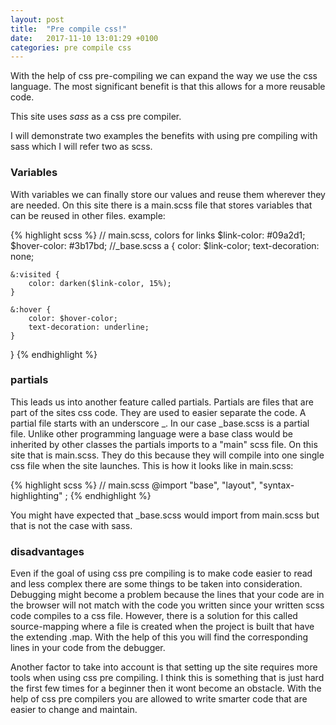 ```yaml
---
layout: post
title:  "Pre compile css!"
date:   2017-11-10 13:01:29 +0100
categories: pre compile css
---
```


With the help of css pre-compiling we can expand the way we use the css language. 
The most significant benefit is that this allows for a more reusable code. 

This site uses *sass* as a css pre compiler. 

I will demonstrate two examples the benefits with using pre compiling with sass 
which I will refer two as scss.

### Variables

With variables we can finally store our values and reuse them wherever they are needed. On this 
site there is a main.scss file that stores variables that can be reused in other files. example: 

{% highlight scss %}
// main.scss, colors for links
$link-color:      #09a2d1;
$hover-color:      #3b17bd;
//_base.scss
a {
    color: $link-color;
    text-decoration: none;

    &:visited {
        color: darken($link-color, 15%);
    }

    &:hover {
        color: $hover-color;
        text-decoration: underline;
    }
}
{% endhighlight %}

### partials

This leads us into another feature called partials. Partials are files that are part of the sites css code. 
They are used to easier separate the code. A partial file starts with an underscore _. In our case _base.scss
is a partial file. Unlike other programming language were a base class would be inherited by other classes
the partials imports to a "main" scss file. On this site that is main.scss. They do this because they will compile 
into one single css file when the site launches. This is how it looks like in main.scss:   

{% highlight scss %}
// main.scss
@import
        "base",
        "layout",
        "syntax-highlighting"
;
{% endhighlight %}

You might have expected that _base.scss would import from main.scss but that is not the case with sass. 

### disadvantages
Even if the goal of using css pre compiling is to make code easier to read and less complex there are some 
things to be taken into consideration. Debugging might become a problem because the lines that your code are in
the browser will not match with the code you written since your written scss code compiles to a css file. However, 
there is a solution for this called source-mapping where a file is created when the project is built that have the 
extending .map. With the help of this you will find the corresponding lines in your code from the debugger. 

Another factor to take into account is that setting up the site requires more tools when using css pre compiling. 
I think this is something that is just hard the first few times for a beginner then it wont become an obstacle. With 
the help of css pre compilers you are allowed to write smarter code that are easier to change and maintain.
